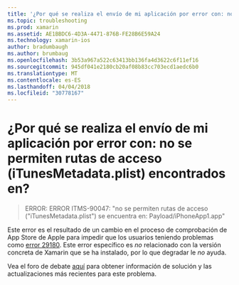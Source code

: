 ```yaml
---
title: '¿Por qué se realiza el envío de mi aplicación por error con: no se permiten rutas de acceso (iTunesMetadata.plist) encontrados en?'
ms.topic: troubleshooting
ms.prod: xamarin
ms.assetid: AE1BBDC6-4D3A-4471-876B-FE28B6E59A24
ms.technology: xamarin-ios
author: bradumbaugh
ms.author: brumbaug
ms.openlocfilehash: 3b53a967a522c63413bb136fa4d3622c6f11ef16
ms.sourcegitcommit: 945df041e2180cb20af08b83cc703ecd1aedc6b0
ms.translationtype: MT
ms.contentlocale: es-ES
ms.lasthandoff: 04/04/2018
ms.locfileid: "30778167"
---
```

# <a name="why-does-my-app-submission-fail-with-disallowed-paths--itunesmetadataplist--found-at--"></a>¿Por qué se realiza el envío de mi aplicación por error con: no se permiten rutas de acceso (iTunesMetadata.plist) encontrados en?

> ERROR: ERROR ITMS-90047: "no se permiten rutas de acceso ("iTunesMetadata.plist") se encuentra en: Payload/iPhoneApp1.app"

Este error es el resultado de un cambio en el proceso de comprobación de App Store de Apple para impedir que los usuarios teniendo problemas como [error 29180](https://bugzilla.xamarin.com/show_bug.cgi?id=29180). Este error específico es _no_ relacionado con la versión concreta de Xamarin que se ha instalado, por lo que degradar le _no_ ayuda.

Vea el foro de debate [aquí](https://forums.xamarin.com/discussion/40388/disallowed-paths-itunesmetadata-plist-found-at-when-submitting-to-app-store/p1) para obtener información de solución y las actualizaciones más recientes para este problema.

